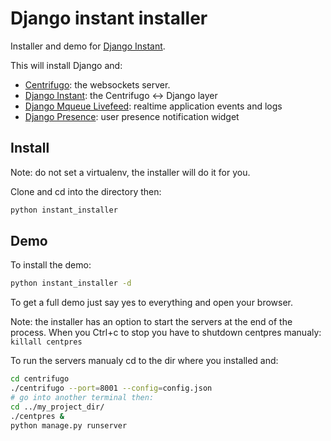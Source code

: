# Django instant installer

Installer and demo for [Django Instant](https://github.com/synw/django-instant).

This will install Django and:

- [Centrifugo](https://github.com/centrifugal/centrifugo): the websockets server.
- [Django Instant](https://github.com/synw/django-instant): the Centrifugo <-> Django layer
- [Django Mqueue Livefeed](https://github.com/synw/django-mqueue-livefeed): realtime application events and logs
- [Django Presence](https://github.com/synw/django-presence): user presence notification widget

## Install

Note: do not set a virtualenv, the installer will do it for you.

Clone and cd into the directory then:

  ```bash
python instant_installer
  ```

## Demo

To install the demo:

  ```bash
python instant_installer -d
  ```

To get a full demo just say yes to everything and open your browser.

Note: the installer has an option to start the servers at the end of the process. When you Ctrl+c to stop you have to
shutdown centpres manualy: `killall centpres`

To run the servers manualy cd to the dir where you installed and:

  ```bash
cd centrifugo
./centrifugo --port=8001 --config=config.json
# go into another terminal then:
cd ../my_project_dir/
./centpres &
python manage.py runserver
  ```